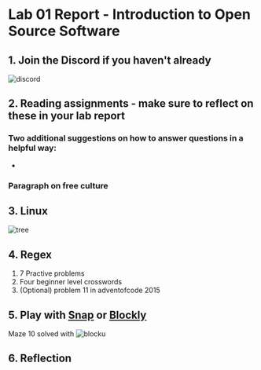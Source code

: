 # Lab 01 Report - Introduction to Open Source Software
## 1. Join the Discord if you haven't already 
  ![discord](https://user-images.githubusercontent.com/49171429/170727491-d9d611ce-8d28-4046-9fb4-125aab9dcc6a.PNG)
## 2. Reading assignments - make sure to reflect on these in your lab report 
### Two additional suggestions on how to answer questions in a helpful way:
- 

### Paragraph on free culture

## 3. Linux
![tree](https://user-images.githubusercontent.com/49171429/170733559-3930034d-2463-41ce-9d1f-65367b93dc14.PNG)

## 4. Regex
1. 7 Practive problems
2. Four beginner level crosswords
3. (Optional) problem 11 in adventofcode 2015

## 5. Play with [Snap](http://snap.berkeley.edu/) or [Blockly](https://blockly-games.appspot.com/)
Maze 10 solved with
![blocku](https://user-images.githubusercontent.com/49171429/170736409-f1a64664-6723-4f09-98ed-2d9b5846cb91.PNG)

## 6. Reflection
